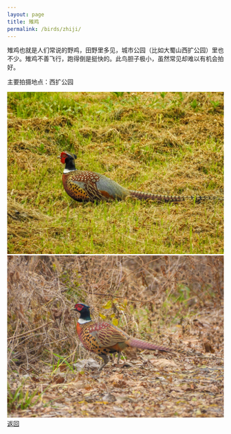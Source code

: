 ```yaml
---
layout: page
title: 雉鸡
permalink: /birds/zhiji/
---
```

雉鸡也就是人们常说的野鸡，田野里多见，城市公园（比如大蜀山西扩公园）里也不少。雉鸡不善飞行，跑得倒是挺快的。此鸟胆子极小，虽然常见却难以有机会拍好。

主要拍摄地点：西扩公园

![](../picture/雉鸡/DSCN9583.jpg)
![](../picture/雉鸡/DSCN5817.jpg)
[返回](../../)
